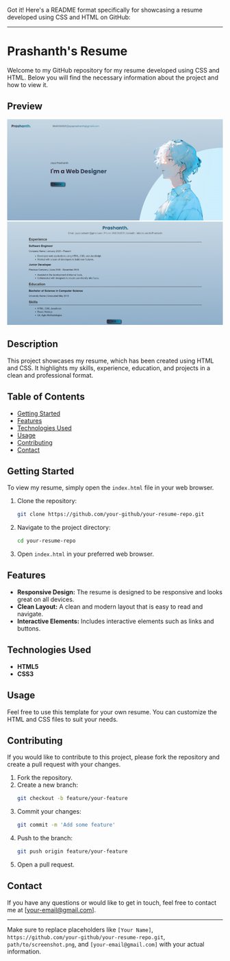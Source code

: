 Got it! Here's a README format specifically for showcasing a resume developed using CSS and HTML on GitHub:

---

# Prashanth's Resume

Welcome to my GitHub repository for my resume developed using CSS and HTML. Below you will find the necessary information about the project and how to view it.

## Preview

![Resume Screenshot](Ex1/Output/Output1.png)
![Resume Screenshot](Ex1/Output/Output2.png)

## Description

This project showcases my resume, which has been created using HTML and CSS. It highlights my skills, experience, education, and projects in a clean and professional format.

## Table of Contents

- [Getting Started](#getting-started)
- [Features](#features)
- [Technologies Used](#technologies-used)
- [Usage](#usage)
- [Contributing](#contributing)
- [Contact](#contact)

## Getting Started

To view my resume, simply open the `index.html` file in your web browser.

1. Clone the repository:
   ```bash
   git clone https://github.com/your-github/your-resume-repo.git
   ```
2. Navigate to the project directory:
   ```bash
   cd your-resume-repo
   ```
3. Open `index.html` in your preferred web browser.

## Features

- **Responsive Design:** The resume is designed to be responsive and looks great on all devices.
- **Clean Layout:** A clean and modern layout that is easy to read and navigate.
- **Interactive Elements:** Includes interactive elements such as links and buttons.

## Technologies Used

- **HTML5**
- **CSS3**

## Usage

Feel free to use this template for your own resume. You can customize the HTML and CSS files to suit your needs.

## Contributing

If you would like to contribute to this project, please fork the repository and create a pull request with your changes.

1. Fork the repository.
2. Create a new branch:
   ```bash
   git checkout -b feature/your-feature
   ```
3. Commit your changes:
   ```bash
   git commit -m 'Add some feature'
   ```
4. Push to the branch:
   ```bash
   git push origin feature/your-feature
   ```
5. Open a pull request.

## Contact

If you have any questions or would like to get in touch, feel free to contact me at [your-email@gmail.com].

---

Make sure to replace placeholders like `[Your Name]`, `https://github.com/your-github/your-resume-repo.git`, `path/to/screenshot.png`, and `[your-email@gmail.com]` with your actual information.
